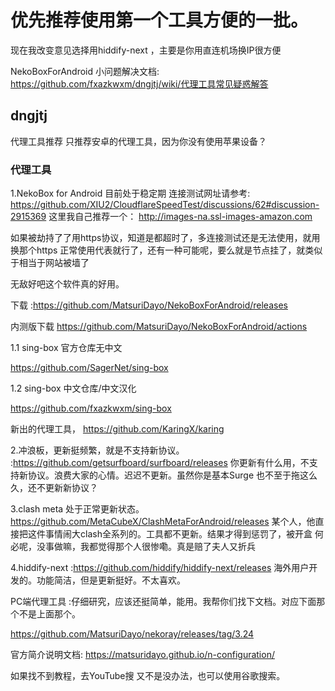 # 优先推荐使用第一个工具方便的一批。
现在我改变意见选择用hiddify-next ，主要是你用直连机场换IP很方便

NekoBoxForAndroid
小问题解决文档:
https://github.com/fxazkwxm/dngjtj/wiki/代理工具常见疑惑解答
## dngjtj
代理工具推荐   只推荐安卓的代理工具，因为你没有使用苹果设备？
### 代理工具
1.NekoBox for Android 目前处于稳定期
连接测试网址请参考:  https://github.com/XIU2/CloudflareSpeedTest/discussions/62#discussion-2915369 
这里我自己推荐一个：
http://images-na.ssl-images-amazon.com

如果被劫持了了用https协议，知道是都超时了，多连接测试还是无法使用，就用换那个https 正常使用代表就行了，还有一种可能呢，要么就是节点挂了，就类似于相当于网站被墙了

无敌好吧这个软件真的好用。

下载
:https://github.com/MatsuriDayo/NekoBoxForAndroid/releases

内测版下载
https://github.com/MatsuriDayo/NekoBoxForAndroid/actions

1.1 sing-box 官方仓库无中文

https://github.com/SagerNet/sing-box

 1.2 sing-box 中文仓库/中文汉化
 
 https://github.com/fxazkwxm/sing-box

新出的代理工具，
https://github.com/KaringX/karing



 2.冲浪板，更新挺频繁，就是不支持新协议。
:https://github.com/getsurfboard/surfboard/releases 你更新有什么用，不支持新协议。浪费大家的心情。迟迟不更新。虽然你是基本Surge 也不至于拖这么久，还不更新新协议？

3.clash meta  处于正常更新状态。
https://github.com/MetaCubeX/ClashMetaForAndroid/releases
某个人，他直接把这件事情闹大clash全系列的。工具都不更新。结果才得到惩罚了，被开盒 何必呢，没事做嘛，我都觉得那个人很惨嘞。真是赔了夫人又折兵

4.hiddify-next 
:https://github.com/hiddify/hiddify-next/releases
海外用户开发的。功能简洁，但是更新挺好。不太喜欢。



PC端代理工具 :仔细研究，应该还挺简单，能用。我帮你们找下文档。对应下面那个不是上面那个。

https://github.com/MatsuriDayo/nekoray/releases/tag/3.24

官方简介说明文档:
https://matsuridayo.github.io/n-configuration/

如果找不到教程，去YouTube搜 又不是没办法，也可以使用谷歌搜索。



